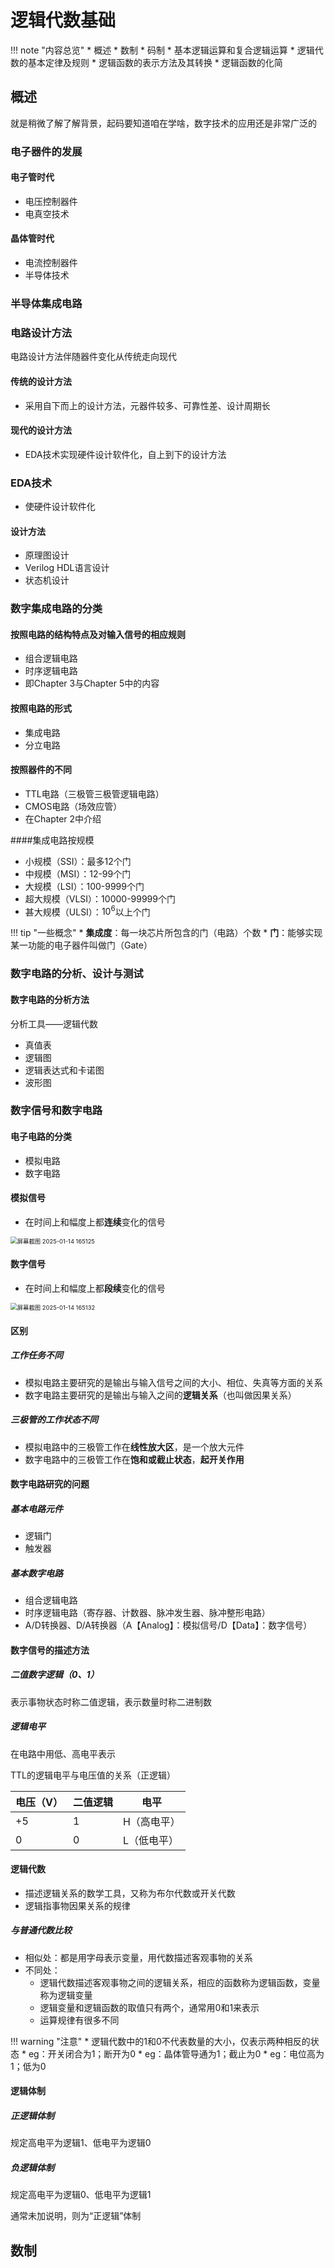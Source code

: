 # 逻辑代数基础

!!! note "内容总览"
	* 概述
	* 数制
	* 码制
	* 基本逻辑运算和复合逻辑运算
	* 逻辑代数的基本定律及规则
	* 逻辑函数的表示方法及其转换
	* 逻辑函数的化简

## 概述
就是稍微了解了解背景，起码要知道咱在学啥，数字技术的应用还是非常广泛的
### 电子器件的发展
#### 电子管时代
* 电压控制器件
* 电真空技术
#### 晶体管时代
* 电流控制器件
* 半导体技术
### 半导体集成电路
### 电路设计方法
电路设计方法伴随器件变化从传统走向现代
#### 传统的设计方法
* 采用自下而上的设计方法，元器件较多、可靠性差、设计周期长
#### 现代的设计方法
* EDA技术实现硬件设计软件化，自上到下的设计方法
### EDA技术
* 使硬件设计软件化
#### 设计方法
* 原理图设计
* Verilog HDL语言设计
* 状态机设计

### 数字集成电路的分类
#### 按照电路的结构特点及对输入信号的相应规则
* 组合逻辑电路
* 时序逻辑电路
* 即Chapter 3与Chapter 5中的内容

#### 按照电路的形式
* 集成电路
* 分立电路

#### 按照器件的不同
* TTL电路（三极管三极管逻辑电路）
* CMOS电路（场效应管）
* 在Chapter 2中介绍

####集成电路按规模
* 小规模（SSI）：最多12个门
* 中规模（MSI）：12-99个门
* 大规模（LSI）：100-9999个门
* 超大规模（VLSI）：10000-99999个门
* 甚大规模（ULSI）：$10^6$以上个门

!!! tip "一些概念"
	* **集成度**：每一块芯片所包含的门（电路）个数
	* **门**：能够实现某一功能的电子器件叫做门（Gate）

### 数字电路的分析、设计与测试
#### 数字电路的分析方法
分析工具——逻辑代数

* 真值表
* 逻辑图
* 逻辑表达式和卡诺图
* 波形图

### 数字信号和数字电路

#### 电子电路的分类
* 模拟电路
* 数字电路
#### 模拟信号
* 在时间上和幅度上都**连续**变化的信号

<img src="https://wbx-1328220477.cos.ap-shanghai.myqcloud.com/202501141652812.png" alt="屏幕截图 2025-01-14 165125" style="zoom: 67%;" />

#### 数字信号
* 在时间上和幅度上都**段续**变化的信号

<img src="https://wbx-1328220477.cos.ap-shanghai.myqcloud.com/202501141652457.png" alt="屏幕截图 2025-01-14 165132" style="zoom:67%;" />

#### 区别
##### 工作任务不同
* 模拟电路主要研究的是输出与输入信号之间的大小、相位、失真等方面的关系
* 数字电路主要研究的是输出与输入之间的**逻辑关系**（也叫做因果关系）
##### 三极管的工作状态不同
* 模拟电路中的三极管工作在**线性放大区**，是一个放大元件
* 数字电路中的三极管工作在**饱和或截止状态**，**起开关作用**

#### 数字电路研究的问题
##### 基本电路元件
* 逻辑门
* 触发器
##### 基本数字电路
* 组合逻辑电路
* 时序逻辑电路（寄存器、计数器、脉冲发生器、脉冲整形电路）
* A/D转换器、D/A转换器（A【Analog】：模拟信号/D【Data】：数字信号）

#### 数字信号的描述方法
##### 二值数字逻辑（0、1）
表示事物状态时称二值逻辑，表示数量时称二进制数
##### 逻辑电平
在电路中用低、高电平表示

TTL的逻辑电平与电压值的关系（正逻辑）

| 电压（V） | 二值逻辑 | 电平        |
| --------- | -------- | ----------- |
| +5        | 1        | H（高电平） |
| 0         | 0        | L（低电平） |

#### 逻辑代数
* 描述逻辑关系的数学工具，又称为布尔代数或开关代数
* 逻辑指事物因果关系的规律
##### 与普通代数比较
* 相似处：都是用字母表示变量，用代数描述客观事物的关系
* 不同处：
	* 逻辑代数描述客观事物之间的逻辑关系，相应的函数称为逻辑函数，变量称为逻辑变量
	* 逻辑变量和逻辑函数的取值只有两个，通常用0和1来表示
	* 运算规律有很多不同

!!! warning "注意"
	* 逻辑代数中的1和0不代表数量的大小，仅表示两种相反的状态
		* eg：开关闭合为1；断开为0
		* eg：晶体管导通为1；截止为0
		* eg：电位高为1；低为0

#### 逻辑体制
##### 正逻辑体制
规定高电平为逻辑1、低电平为逻辑0
##### 负逻辑体制
规定高电平为逻辑0、低电平为逻辑1

通常未加说明，则为“正逻辑”体制

## 数制
